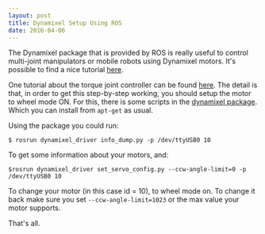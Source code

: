 ```yaml
---
layout: post
title: Dynamixel Setup Using ROS
date: 2016-04-06
---
```


The Dynamixel package that is provided by ROS is really useful to control multi-joint manipulators or mobile robots using Dynamixel motors. It's possible to find a nice tutorial [here](http://wiki.ros.org/dynamixel_controllers/Tutorials).

One tutorial about the torque joint controller can be found [here](http://wiki.ros.org/dynamixel_controllers/Tutorials/Creating%20a%20joint%20torque%20controller). The detail is that, in order to get this step-by-step working, you should setup the motor to wheel mode ON. For this, there is some scripts in the [dynamixel package](https://github.com/arebgun/dynamixel_motor/tree/master/dynamixel_driver/scripts). Which you can install from `apt-get` as usual.

Using the package you could run:

    $ rosrun dynamixel_driver info_dump.py -p /dev/ttyUSB0 10

To get some information about your motors, and:

    $rosrun dynamixel_driver set_servo_config.py --ccw-angle-limit=0 -p /dev/ttyUSB0 10

To change your motor (in this case id = 10), to wheel mode on. To change it back make sure you set `--ccw-angle-limit=1023` or the max value your motor supports.

That's all.
